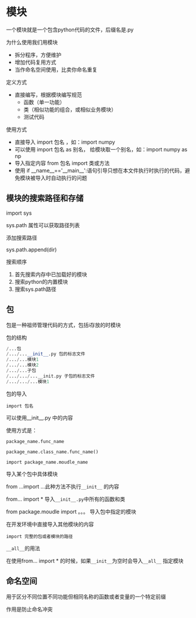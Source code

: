 # 模块

一个模块就是一个包含python代码的文件，后缀名是.py

为什么使用我们用模块

* 拆分程序，方便维护
* 增加代码复用方式
* 当作命名空间使用，比卖你命名重复

定义方式

* 直接编写，根据模块编写规范
  * 函数（单一功能）
  * 类（相似功能的组合，或相似业务模块）
  * 测试代码

使用方式

* 直接导入 import 包名 ，如：import numpy
* 可以使用 import 包名 as 别名， 给模块取一个别名，如：import numpy as np
* 导入指定内容 from 包名 import 类或方法
* 使用 if \_\_name__=='\_\_main__':语句引导只想在本文件执行时执行的代码，避免模块被导入时自动执行的问题

## 模块的搜索路径和存储

import sys

sys.path 属性可以获取路径列表

添加搜索路径

sys.path.append(dir)

搜索顺序

1. 首先搜索内存中已加载好的模块
2. 搜索python的内置模块
3. 搜索sys.path路径

## 包

包是一种祖师管理代码的方式，包括i存放的时模块

包的结构

```python
/...包
/.../...__init__.py 包的标志文件
/.../...模块1
/.../...模块2
/.../...子包
/.../.../...__init.py 子包的标志文件
/.../.../...模块1

```

包的导入

`import 包名`

可以使用\_\_init__.py 中的内容

使用方式是：

`package_name.func_name`

`package_name.class_name.func_name()`

`import package_name.moudle_name`

导入某个包中具体模块

from ...import ...此种方法不执行`__init__` 的内容

from... import * 导入`__init__.py`中所有的函数和类

from package.moudle import 。。。 导入包中指定的模块

在开发环境中直接导入其他模块的内容

`import 完整的包或者模块的路径`

`__all__`的用法

在使用from... import \* 的时候，如果`__init__`为空时会导入`__all__` 指定模块

## 命名空间

用于区分不同位置不同功能但相同名称的函数或者变量的一个特定前缀

作用是防止命名冲突
